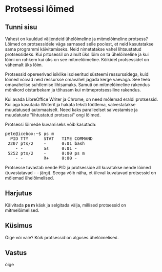 ﻿# Protsessi lõimed

## Tunni sisu

Vahest on kuuldud väljendeid ühelõimeline ja mitmelõimeline protsess? Lõimed on protsessidele väga sarnased selle poolest, et neid kasutatakse sama programmi käivitamiseks. Neid nimetatakse vahel lihtsustatud protsessideks. Kui prtosessil on ainult üks lõim on ta ühelõimeline ja kui lõimi on rohkem kui üks on see mitmelõimeline. Kõikidel protsessidel on vähemalt üks lõim.

Protsessid opereerivad isiklike isoleeritud süsteemi ressurssidega, kuid lõimed võivad neid ressursse omavahel jagada kerge vaevaga. See teeb omavahelise suhtlemise lihtsamaks. Samuti on mitmelõimeline rakendus mõnikord otstarbekam ja tõhusam kui mitmeprotsessiline rakendus.

Kui avada LibreOffice Writer ja Chrome, on need mõlemad eraldi protsessid. Kui aga kasutada Writerit ja hakata teksti töötlema, salvestatakse muudatused automaatselt. Need kaks paralleelset salvestamise ja muudatuste "lihtustatud protsessi" ongi lõimed.

Protsessi lõimede kuvamiseks võib kasutada:

<pre>
pete@icebox:~$ ps m
  PID TTY      STAT   TIME COMMAND
 2207 pts/2    -      0:01 bash
    - -        Ss     0:01 -
 5252 pts/2    -      0:00 ps m
    - -        R+     0:00 -
</pre>

Protsesse tuvastab nende PID ja protsesside all kuvatakse nende lõimed (tuvastatavad  - - järgi). Seega võib näha, et üleval kuvatavad protsessid on mõlemad ühelõimelised.

## Harjutus

Käivitada <b>ps m</b> käsk ja selgitada välja, millised protsessid on mitmelõimelised.

## Küsimus

Õige või vale? Kõik protsessid on alguses ühelõimelised.

## Vastus

õige

